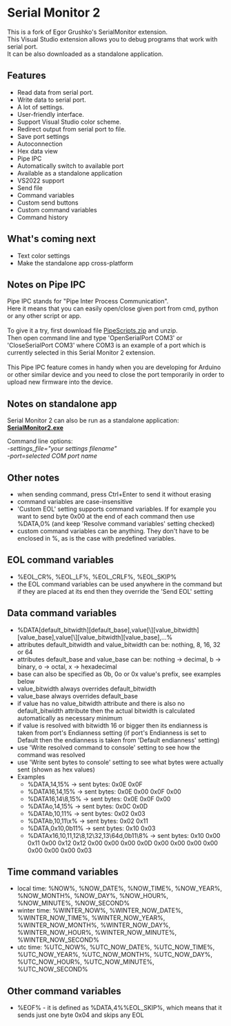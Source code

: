 # Serial Monitor 2
This is a fork of Egor Grushko's SerialMonitor extension.\
This Visual Studio extension allows you to debug programs that work with serial port.\
It can be also downloaded as a standalone application.

## Features
- Read data from serial port.
- Write data to serial port.
- A lot of settings.
- User-friendly interface.
- Support Visual Studio color scheme.
- Redirect output from serial port to file.
- Save port settings
- Autoconnection
- Hex data view
- Pipe IPC
- Automatically switch to available port
- Available as a standalone application
- VS2022 support
- Send file
- Command variables
- Custom send buttons
- Custom command variables
- Command history

## What's coming next
- Text color settings
- Make the standalone app cross-platform

## Notes on Pipe IPC
Pipe IPC stands for "Pipe Inter Process Communication".\
Here it means that you can easily open/close given port from cmd, python or any other script or app.\
\
To give it a try, first download file [PipeScripts.zip](https://github.com/pavelsury/SerialMonitor2/releases/latest/download/PipeScripts_v1.16.0.zip) and unzip.\
Then open command line and type 'OpenSerialPort COM3' or 'CloseSerialPort COM3' where COM3 is an example of a port which is currently selected in this Serial Monitor 2 extension.\
\
This Pipe IPC feature comes in handy when you are developing for Arduino or other similar device and you need to close the port temporarily in order to upload new firmware into the device.

## Notes on standalone app
Serial Monitor 2 can also be run as a standalone application: [**SerialMonitor2.exe**](https://github.com/pavelsury/SerialMonitor2/releases/latest/download/SerialMonitor2_v1.16.0.exe)

Command line options:
\
*-settings_file="your settings filename"*
\
*-port=selected COM port name*

## Other notes
- when sending command, press Ctrl+Enter to send it without erasing
- command variables are case-insensitive
- 'Custom EOL' setting supports command variables. If for example you want to send byte 0x00 at the end of each command then use %DATA,0% (and keep 'Resolve command variables' setting checked)
- custom command variables can be anything. They don't have to be enclosed in %, as is the case with predefined variables.

## EOL command variables
- %EOL_CR%, %EOL_LF%, %EOL_CRLF%, %EOL_SKIP%
- the EOL command variables can be used anywhere in the command but if they are placed at its end then they override the 'Send EOL' setting

## Data command variables
- %DATA[default_bitwidth][default_base],value[\\][value_bitwidth][value_base],value[\\][value_bitwidth][value_base],...%
- attributes default_bitwidth and value_bitwidth can be: nothing, 8, 16, 32 or 64
- attributes default_base and value_base can be: nothing -> decimal, b -> binary, o -> octal, x -> hexadecimal
- base can also be specified as 0b, 0o or 0x value's prefix, see examples below
- value_bitwidth always overrides default_bitwidth
- value_base always overrides default_base
- if value has no value_bitwidth attribute and there is also no default_bitwidth attribute then the actual bitwidth is calculated automatically as necessary minimum
- if value is resolved with bitwidth 16 or bigger then its endianness is taken from port's Endianness setting (if port's Endianness is set to Default then the endianness is taken from 'Default endianness' setting)
- use 'Write resolved command to console' setting to see how the command was resolved
- use 'Write sent bytes to console' setting to see what bytes were actually sent (shown as hex values)
- Examples
  - %DATA,14,15% -> sent bytes: 0x0E 0x0F
  - %DATA16,14,15% -> sent bytes: 0x0E 0x00 0x0F 0x00
  - %DATA16,14\\8,15% -> sent bytes: 0x0E 0x0F 0x00
  - %DATAo,14,15% -> sent bytes: 0x0C 0x0D
  - %DATAb,10,11% -> sent bytes: 0x02 0x03
  - %DATAb,10,11\\x% -> sent bytes: 0x02 0x11
  - %DATA,0x10,0b11% -> sent bytes: 0x10 0x03
  - %DATAx16,10,11,12\\8,12\\32,13\\64d,0b11\\8% -> sent bytes: 0x10 0x00 0x11 0x00 0x12 0x12 0x00 0x00 0x00 0x0D 0x00 0x00 0x00 0x00 0x00 0x00 0x00 0x03

## Time command variables
- local time: %NOW%, %NOW_DATE%, %NOW_TIME%, %NOW_YEAR%, %NOW_MONTH%, %NOW_DAY%, %NOW_HOUR%, %NOW_MINUTE%, %NOW_SECOND%
- winter time: %WINTER_NOW%, %WINTER_NOW_DATE%, %WINTER_NOW_TIME%, %WINTER_NOW_YEAR%, %WINTER_NOW_MONTH%, %WINTER_NOW_DAY%, %WINTER_NOW_HOUR%, %WINTER_NOW_MINUTE%, %WINTER_NOW_SECOND%
- utc time: %UTC_NOW%, %UTC_NOW_DATE%, %UTC_NOW_TIME%, %UTC_NOW_YEAR%, %UTC_NOW_MONTH%, %UTC_NOW_DAY%, %UTC_NOW_HOUR%, %UTC_NOW_MINUTE%, %UTC_NOW_SECOND%

## Other command variables
- %EOF% - it is defined as %DATA,4%%EOL_SKIP%, which means that it sends just one byte 0x04 and skips any EOL
